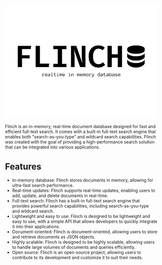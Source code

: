 <img src="./assets/flinch.png" alt="Flinch">

Flinch is an in-memory, real-time document database designed for fast and efficient full-text search. It comes with a built-in full-text search engine that enables both "search-as-you-type" and wildcard search capabilities. Flinch was created with the goal of providing a high-performance search solution that can be integrated into various applications.

# Features
- In-memory database: Flinch stores documents in memory, allowing for ultra-fast search performance.
- Real-time updates: Flinch supports real-time updates, enabling users to add, update, and delete documents in real-time.
- Full-text search: Flinch has a built-in full-text search engine that provides powerful search capabilities, including search-as-you-type and wildcard search.
- Lightweight and easy to use: Flinch is designed to be lightweight and easy to use, with a simple API that allows developers to quickly integrate it into their applications.
- Document-oriented: Flinch is document-oriented, allowing users to store and retrieve documents as JSON objects.
- Highly scalable: Flinch is designed to be highly scalable, allowing users to handle large volumes of documents and queries efficiently.
- Open source: Flinch is an open-source project, allowing users to contribute to its development and customize it to suit their needs.